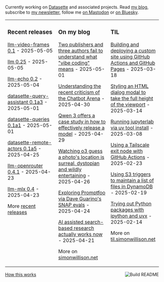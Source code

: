 Currently working on [Datasette](https://datasette.io/) and associated projects. Read [my blog](https://simonwillison.net/), subscribe to [my newsletter](https://simonw.substack.com/), follow me <a href="https://fedi.simonwillison.net/@simon">on Mastodon</a> or [on Bluesky](https://bsky.app/profile/simonwillison.net).

<table><tr><td valign="top" width="33%">

### Recent releases
<!-- recent_releases starts -->
[llm-video-frames 0.1](https://github.com/simonw/llm-video-frames/releases/tag/0.1) - 2025-05-05

[llm 0.25](https://github.com/simonw/llm/releases/tag/0.25) - 2025-05-05

[llm-echo 0.2](https://github.com/simonw/llm-echo/releases/tag/0.2) - 2025-05-04

[datasette-query-assistant 0.1a3](https://github.com/datasette/datasette-query-assistant/releases/tag/0.1a3) - 2025-05-01

[datasette-queries 0.1a1](https://github.com/datasette/datasette-queries/releases/tag/0.1a1) - 2025-05-01

[datasette-remote-actors 0.1a5](https://github.com/datasette/datasette-remote-actors/releases/tag/0.1a5) - 2025-04-25

[llm-openrouter 0.4.1](https://github.com/simonw/llm-openrouter/releases/tag/0.4.1) - 2025-04-23

[llm-mlx 0.4](https://github.com/simonw/llm-mlx/releases/tag/0.4) - 2025-04-23
<!-- recent_releases ends -->
More [recent releases](https://github.com/simonw/simonw/blob/main/releases.md)
</td><td valign="top" width="34%">

### On my blog
<!-- blog starts -->
[Two publishers and three authors fail to understand what "vibe coding" means](https://simonwillison.net/2025/May/1/not-vibe-coding/) - 2025-05-01

[Understanding the recent criticism of the Chatbot Arena](https://simonwillison.net/2025/Apr/30/criticism-of-the-chatbot-arena/) - 2025-04-30

[Qwen 3 offers a case study in how to effectively release a model](https://simonwillison.net/2025/Apr/29/qwen-3/) - 2025-04-29

[Watching o3 guess a photo's location is surreal, dystopian and wildly entertaining](https://simonwillison.net/2025/Apr/26/o3-photo-locations/) - 2025-04-26

[Exploring Promptfoo via Dave Guarino's SNAP evals](https://simonwillison.net/2025/Apr/24/exploring-promptfoo/) - 2025-04-24

[AI assisted search-based research actually works now](https://simonwillison.net/2025/Apr/21/ai-assisted-search/) - 2025-04-21
<!-- blog ends -->
More on [simonwillison.net](https://simonwillison.net/)
</td><td valign="top" width="33%">

### TIL
<!-- tils starts -->
[Building and deploying a custom site using GitHub Actions and GitHub Pages](https://til.simonwillison.net/github-actions/github-pages) - 2025-03-18

[Styling an HTML dialog modal to take the full height of the viewport](https://til.simonwillison.net/css/dialog-full-height) - 2025-03-14

[Running jupyterlab via uv tool install](https://til.simonwillison.net/jupyter/jupyterlab-uv-tool-install) - 2025-03-08

[Using a Tailscale exit node with GitHub Actions](https://til.simonwillison.net/tailscale/tailscale-github-actions) - 2025-02-23

[Using S3 triggers to maintain a list of files in DynamoDB](https://til.simonwillison.net/aws/s3-triggers-dynamodb) - 2025-02-19

[Trying out Python packages with ipython and uvx](https://til.simonwillison.net/python/itry) - 2025-02-14
<!-- tils ends -->
More on [til.simonwillison.net](https://til.simonwillison.net/)
</td></tr></table>

<a href="https://github.com/simonw/simonw/actions"><img src="https://github.com/simonw/simonw/workflows/Build%20README/badge.svg" align="right" alt="Build README"></a> <a href="https://simonwillison.net/2020/Jul/10/self-updating-profile-readme/">How this works</a>
